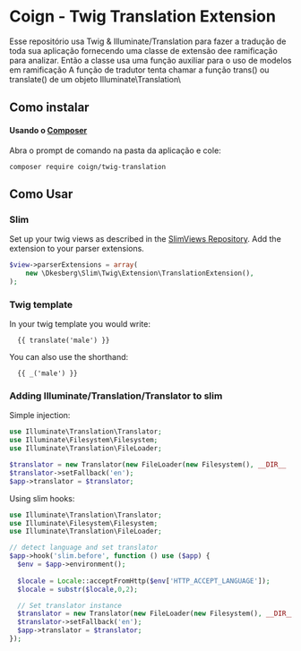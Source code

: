 # Coign - Twig Translation Extension

Esse repositório usa Twig & Illuminate/Translation para fazer a tradução de toda sua aplicação
fornecendo uma classe de extensão dee ramificação para analizar. Então a classe usa uma função auxiliar para o uso de modelos em ramificação
 A função de tradutor tenta chamar a função trans() ou translate() de um objeto Illuminate\Translation\
## Como instalar

#### Usando o [Composer](http://getcomposer.org/)

Abra o prompt de comando na pasta da aplicação e cole:
```
composer require coign/twig-translation
```
  

## Como Usar

### Slim

Set up your twig views as described in the [SlimViews Repository](https://github.com/codeguy/Slim-Views).
Add the extension to your parser extensions.

```php
$view->parserExtensions = array(
    new \Dkesberg\Slim\Twig\Extension\TranslationExtension(),
);
```

### Twig template

In your twig template you would write:

```
  {{ translate('male') }}
```
  
You can also use the shorthand:

```
  {{ _('male') }}
```

### Adding Illuminate/Translation/Translator to slim

Simple injection:

```php
use Illuminate\Translation\Translator;
use Illuminate\Filesystem\Filesystem;
use Illuminate\Translation\FileLoader;

$translator = new Translator(new FileLoader(new Filesystem(), __DIR__ . '/lang'), 'en');
$translator->setFallback('en');
$app->translator = $translator;
```

Using slim hooks:

```php
use Illuminate\Translation\Translator;
use Illuminate\Filesystem\Filesystem;
use Illuminate\Translation\FileLoader;

// detect language and set translator
$app->hook('slim.before', function () use ($app) {
  $env = $app->environment();
  
  $locale = Locale::acceptFromHttp($env['HTTP_ACCEPT_LANGUAGE']);
  $locale = substr($locale,0,2);

  // Set translator instance
  $translator = new Translator(new FileLoader(new Filesystem(), __DIR__ . '/lang'), 'en');
  $translator->setFallback('en');
  $app->translator = $translator;
});
```
